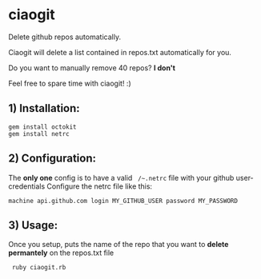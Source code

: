# ciaogit
Delete github repos automatically.

Ciaogit will delete a list contained in repos.txt automatically for you.

Do you want to manually remove 40 repos? **I don't**

Feel free to spare time with ciaogit! :)

## 1) Installation:

```console
gem install octokit
gem install netrc
```

## 2) Configuration:

The **only one** config is to have a valid ``` /~.netrc``` file with your github user-credentials
Configure the netrc file like this:

```
machine api.github.com login MY_GITHUB_USER password MY_PASSWORD
```

## 3) Usage:

Once you setup, puts the name of the repo that you want to **delete permantely** on the repos.txt file

``` ruby ciaogit.rb```
